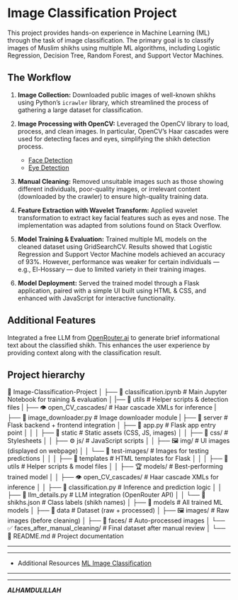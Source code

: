 # Image Classification Project
This project provides hands-on experience in Machine Learning (ML) through the task of image classification. The primary goal is to classify images of Muslim shikhs using multiple ML algorithms, including Logistic Regression, Decision Tree, Random Forest, and Support Vector Machines.


## The Workflow
1. **Image Collection:** Downloaded public images of well-known shikhs using Python’s `icrawler` library, which streamlined the process of gathering a large dataset for classification.
   
2. **Image Processing with OpenCV:** Leveraged the OpenCV library to load, process, and clean images. In particular, OpenCV’s Haar cascades were used for detecting faces and eyes, simplifying the shikh detection process.
   * [Face Detection](https://github.com/opencv/opencv/blob/4.x/data/haarcascades/haarcascade_frontalface_default.xml)
   * [Eye Detection](https://github.com/opencv/opencv/blob/4.x/data/haarcascades/haarcascade_eye.xml)
     
3. **Manual Cleaning:** Removed unsuitable images such as those showing different individuals, poor-quality images, or irrelevant content (downloaded by the crawler) to ensure high-quality training data.
   
4. **Feature Extraction with Wavelet Transform:** Applied wavelet transformation to extract key facial features such as eyes and nose. The implementation was adapted from solutions found on Stack Overflow.
  
5. **Model Training & Evaluation:** Trained multiple ML models on the cleaned dataset using GridSearchCV. Results showed that Logistic Regression and Support Vector Machine models achieved an accuracy of 93%. However, performance was weaker for certain individuals — e.g., El-Hossary — due to limited variety in their training images.
   
6. **Model Deployment:** Served the trained model through a Flask application, paired with a simple UI built using HTML & CSS, and enhanced with JavaScript for interactive functionality.


## Additional Features
Integrated a free LLM from [OpenRouter.ai](https://openrouter.ai/) to generate brief informational text about the classified shikh. This enhances the user experience by providing context along with the classification result.


## Project hierarchy
📂 Image-Classification-Project
│
├── 📄 classification.ipynb                # Main Jupyter Notebook for training & evaluation
│
|── 📂 utils                                # Helper scripts & detection files
|   ├── 👁️ open_CV_cascades/                # Haar cascade XMLs for inference
|   ├── 📜 image_downloader.py              # Image downloader module
|
├── 📂 server                               # Flask backend + frontend integration
│   ├── 📄 app.py                           # Flask app entry point
│   │
│   ├── 📂 static                           # Static assets (CSS, JS, images)
│   │   ├── 🎨 css/                         # Stylesheets
│   │   ├── ⚙️ js/                          # JavaScript scripts
│   │   ├── 🖼️ img/                         # UI images (displayed on webpage)
│   │   └── 🧪 test-images/                 # Images for testing predictions
│   │
│   ├── 📂 templates                        # HTML templates for Flask
│   │
│   ├── 📂 utils                            # Helper scripts & model files
│   │   ├── 🏆 models/                      # Best-performing trained model
│   │   ├── 👁️ open_CV_cascades/            # Haar cascade XMLs for inference
│   │   ├── 🧠 classification.py            # Inference and prediction logic
│   │   ├── 🤖 llm_details.py               # LLM integration (OpenRouter API)
│   │   └── 📜 shikhs.json                  # Class labels (shikh names)
│
├── 📂 models                               # All trained ML models
│
├── 📂 data                                 # Dataset (raw + processed)
│   ├── 🖼️ images/                          # Raw images (before cleaning)
│   ├── 👤 faces/                           # Auto-processed images
│   └── ✅ faces_after_manual_cleaning/     # Final dataset after manual review
│
└── 📜 README.md                            # Project documentation

---
---
* Additional Resources
  [ML Image Classification](https://www.youtube.com/playlist?list=PLeo1K3hjS3uvaRHZLl-jLovIjBP14QTXc)
---
---
***ALHAMDULILLAH***
   

  
